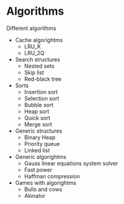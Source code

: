 # Algorithms
Different algorithms

* Cache algorightms
  * LRU_K
  * LRU_2Q
* Search structures
  * Nested sets
  * Skip list
  * Red-black tree
* Sorts
  * Insertion sort
  * Selection sort
  * Bubble sort
  * Heap sort
  * Quick sort
  * Merge sort
* Generic structures
  * Binary Heap
  * Priority queue
  * Linked list
* Generic algorightms
  * Gauss linear equations system solver
  * Fast power
  * Haffman compression
* Games with algorightms
  * Bulls and cows
  * Akinator
